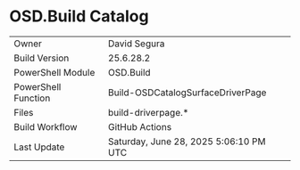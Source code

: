 ﻿# OSD.Build Catalog

| | |
|-|-|
| Owner | David Segura |
| Build Version | 25.6.28.2 |
| PowerShell Module | OSD.Build |
| PowerShell Function | Build-OSDCatalogSurfaceDriverPage |
| Files | build-driverpage.* |
| Build Workflow | GitHub Actions |
| Last Update | Saturday, June 28, 2025 5:06:10 PM UTC |
